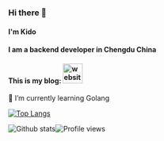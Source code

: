 ### Hi there 👋
#### I'm Kido
#### I am a backend developer in Chengdu China
#### This is my blog: [<img src='https://cdn.jsdelivr.net/npm/simple-icons@3.0.1/icons/icloud.svg' alt='website' height='40'>](https://blog.zkido.cc/)


🌱 I’m currently learning Golang 

[![Top Langs](https://github-readme-stats.vercel.app/api/top-langs/?username=kidothunder&layout=compact&hide=html)](https://github.com/anuraghazra/github-readme-stats)

![Github stats](https://github-readme-stats.vercel.app/api?username=kidothunder&title_color=3F2B13&text_color=A2501E&icon_color=A2501E&hide_border=true&show_icons=true&count_private=true&bg_color=DEG,D7DADB,A4B2B6)![Profile views](https://gpvc.arturio.dev/kidothunder)  
